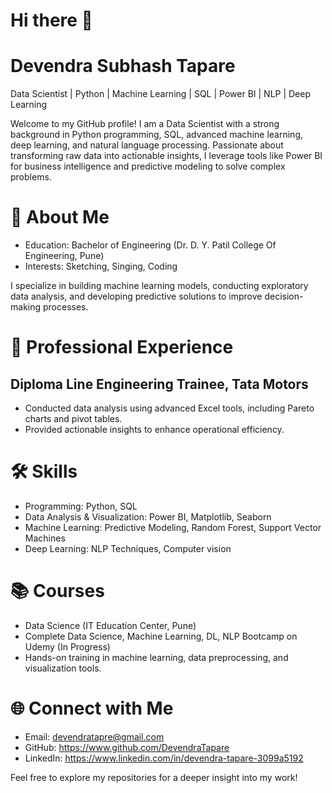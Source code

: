 # Hi there 👋
# Devendra Subhash Tapare

Data Scientist | Python | Machine Learning | SQL | Power BI | NLP | Deep Learning

Welcome to my GitHub profile! I am a Data Scientist with a strong background in Python programming, SQL, advanced machine learning, deep learning, and natural language processing. Passionate about transforming raw data into actionable insights, I leverage tools like Power BI for business intelligence and predictive modeling to solve complex problems.



# 🚀 About Me

* Education: Bachelor of Engineering (Dr. D. Y. Patil College Of Engineering, Pune)
* Interests: Sketching, Singing, Coding

I specialize in building machine learning models, conducting exploratory data analysis, and developing predictive solutions to improve decision-making processes.



# 💼 Professional Experience

 
## Diploma Line Engineering Trainee, Tata Motors
* Conducted data analysis using advanced Excel tools, including Pareto charts and pivot tables.
* Provided actionable insights to enhance operational efficiency.



# 🛠 Skills

* Programming: Python, SQL
* Data Analysis & Visualization: Power BI, Matplotlib, Seaborn
* Machine Learning: Predictive Modeling, Random Forest, Support Vector Machines
* Deep Learning: NLP Techniques, Computer vision



# 📚 Courses

* Data Science (IT Education Center, Pune)
* Complete Data Science, Machine Learning, DL, NLP Bootcamp on Udemy (In Progress)
* Hands-on training in machine learning, data preprocessing, and visualization tools.



# 🌐 Connect with Me

* Email: devendratapre@gmail.com
* GitHub: https://www.github.com/DevendraTapare
* LinkedIn: https://www.linkedin.com/in/devendra-tapare-3099a5192



Feel free to explore my repositories for a deeper insight into my work!




<!--
**DevendraTapare/DevendraTapare** is a ✨ _special_ ✨ repository because its `README.md` (this file) appears on your GitHub profile.

Here are some ideas to get you started:

- 🔭 I’m currently working on ...
- 🌱 I’m currently learning ...
- 👯 I’m looking to collaborate on ...
- 🤔 I’m looking for help with ...
- 💬 Ask me about ...
- 📫 How to reach me: ...
- 😄 Pronouns: ...
- ⚡ Fun fact: ...
-->
